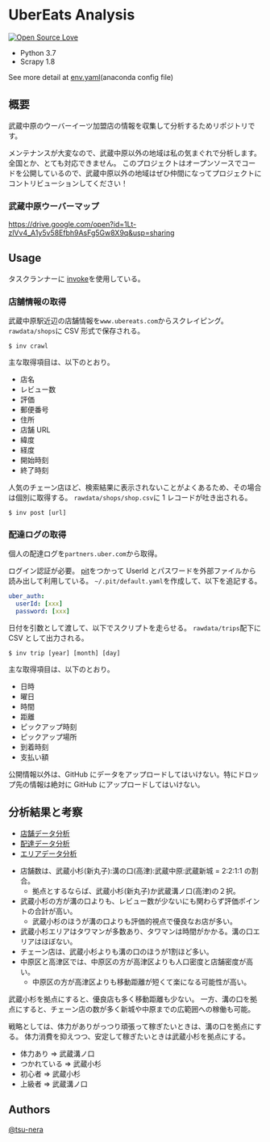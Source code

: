 # UberEats Analysis

[![Open Source Love](https://badges.frapsoft.com/os/v3/open-source.svg?v=103)](https://github.com/tsu-nera/ubereats-analysis)

- Python 3.7
- Scrapy 1.8

See more detail at [env.yaml](https://github.com/tsu-nera/ubereats-analysis/blob/master/env.yaml)(anaconda config file)

## 概要

武蔵中原のウーバーイーツ加盟店の情報を収集して分析するためリポジトリです。

メンテナンスが大変なので、武蔵中原以外の地域は私の気まぐれで分析します。全国とか、とても対応できません。
このプロジェクトはオープンソースでコードを公開しているので、武蔵中原以外の地域はぜひ仲間になってプロジェクトにコントリビューションしてください！

### 武蔵中原ウーバーマップ

https://drive.google.com/open?id=1Lt-zlVv4_A1y5v58Efbh9AsFg5Gw8X9q&usp=sharing

## Usage

タスクランナーに [invoke](http://www.pyinvoke.org/)を使用している。

### 店舗情報の取得

武蔵中原駅近辺の店舗情報を`www.ubereats.com`からスクレイピング。 `rawdata/shops`に CSV 形式で保存される。

```
$ inv crawl
```

主な取得項目は、以下のとおり。

- 店名
- レビュー数
- 評価
- 郵便番号
- 住所
- 店舗 URL
- 緯度
- 経度
- 開始時刻
- 終了時刻

人気のチェーン店ほど、検索結果に表示されないことがよくあるため、その場合は個別に取得する。 `rawdata/shops/shop.csv`に 1 レコードが吐き出される。

```
$ inv post [url]
```

### 配達ログの取得

個人の配達ログを`partners.uber.com`から取得。

ログイン認証が必要。 [pit](https://github.com/samzhang111/pit)をつかって UserId とパスワードを外部ファイルから読み出して利用している。 `~/.pit/default.yaml`を作成して、以下を追記する。

```yaml
uber_auth:
  userId: [xxx]
  password: [xxx]
```

日付を引数として渡して、以下でスクリプトを走らせる。 `rawdata/trips`配下に CSV として出力される。

```
$ inv trip [year] [month] [day]
```

主な取得項目は、以下のとおり。

- 日時
- 曜日
- 時間
- 距離
- ピックアップ時刻
- ピックアップ場所
- 到着時刻
- 支払い額

公開情報以外は、GitHub にデータをアップロードしてはいけない。特にドロップ先の情報は絶対に GitHub にアップロードしてはいけない。

## 分析結果と考察

- [店舗データ分析](https://github.com/tsu-nera/ubereats-analysis/blob/master/notebooks/shop_analysis.ipynb)
- [配達データ分析](https://github.com/tsu-nera/ubereats-analysis/blob/master/notebooks/trip_analysis.ipynb)
- [エリアデータ分析](https://github.com/tsu-nera/ubereats-analysis/blob/master/notebooks/area_analysis.ipynb)

* 店舗数は、武蔵小杉(新丸子):溝の口(高津):武蔵中原:武蔵新城 = 2:2:1:1 の割合。 
  * 拠点とするならば、武蔵小杉(新丸子)か武蔵溝ノ口(高津)の２択。
* 武蔵小杉の方が溝の口よりも、レビュー数が少ないにも関わらず評価ポイントの合計が高い。 
  * 武蔵小杉のほうが溝の口よりも評価的視点で優良なお店が多い。
* 武蔵小杉エリアはタワマンが多数あり、タワマンは時間がかかる。溝の口エリアはほぼない。
* チェーン店は、武蔵小杉よりも溝の口のほうが1割ほど多い。
* 中原区と高津区では、中原区の方が高津区よりも人口密度と店舗密度が高い。 
  * 中原区の方が高津区よりも移動距離が短くて楽になる可能性が高い。

武蔵小杉を拠点にすると、優良店も多く移動距離も少ない。
一方、溝の口を拠点にすると、チェーン店の数が多く新城や中原までの広範囲への稼働も可能。

戦略としては、体力がありがっつり頑張って稼ぎたいときは、溝の口を拠点にする。
体力消費を抑えつつ、安定して稼ぎたいときは武蔵小杉を拠点にする。

* 体力あり => 武蔵溝ノ口
* つかれている => 武蔵小杉
* 初心者 => 武蔵小杉
* 上級者 => 武蔵溝ノ口

## Authors

[@tsu-nera](https://twitter.com/tsu_nera)
